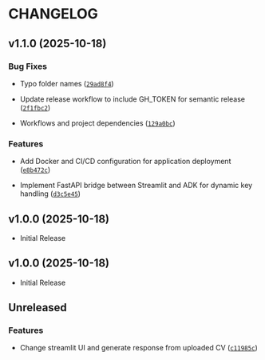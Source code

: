 # CHANGELOG

<!-- version list -->

## v1.1.0 (2025-10-18)

### Bug Fixes

- Typo folder names
  ([`29ad8f4`](https://github.com/Dzoel31/cv-reviewer/commit/29ad8f4e8bfe62caeebf2b8bc4ee68a51470569b))

- Update release workflow to include GH_TOKEN for semantic release
  ([`2f1fbc2`](https://github.com/Dzoel31/cv-reviewer/commit/2f1fbc215f602e979374f217a8de9488eb1e7209))

- Workflows and project dependencies
  ([`129a0bc`](https://github.com/Dzoel31/cv-reviewer/commit/129a0bcb3aefa3192b5e3cc92646c0770ed0bfbc))

### Features

- Add Docker and CI/CD configuration for application deployment
  ([`e8b472c`](https://github.com/Dzoel31/cv-reviewer/commit/e8b472c76a978b5e2866c12120d11290aef1baa3))

- Implement FastAPI bridge between Streamlit and ADK for dynamic key handling
  ([`d3c5e45`](https://github.com/Dzoel31/cv-reviewer/commit/d3c5e45023423116a432fc723fbd3f1389b4d692))


## v1.0.0 (2025-10-18)

- Initial Release

## v1.0.0 (2025-10-18)

- Initial Release

## Unreleased

### Features

- Change streamlit UI and generate response from uploaded CV
  ([`c11985c`](https://github.com/Dzoel31/cv-reviewer/commit/c11985ca2a8376ffa6ecf9e5bfaf7af579c8477b))

